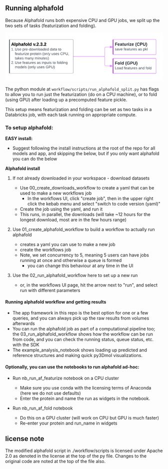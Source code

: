 ## Running alphafold

Because Alphafold runs both expensive CPU and GPU jobs, we split up the two sets of tasks (featurization and folding).

![alphafold_cpu_gpu](./static/alphafold_CPU_GPU_split.png)

The python module at `workflow/scripts/run_alphafold_split.py` has flags to allow you to run just the featurization (do on a CPU machine), 
or to fold (using GPU) after loading up a precomputed feature pickle. 

This setup means featurization and folding can be set as two tasks in a Databricks job, with each task running on appropriate compute.

### To setup alphafold:

**EASY install:**
  - Suggest following the install instructions at the root of the repo for all models and app, and skipping the below, but if you only want alphafold you can do the below

**Alphafold install**

1. If not already downloaded in your workspace - download datasets
    - Use 00_create_downloads_workflow to create a yaml that can be used to make a new workflows job
      - In the workflows UI, click "create job", then in the upper right click the kebab menu and select "switch to code version (yaml)"
    - Create the job using the yaml, and run it
    - This runs, in parallel, the downloads (will take ~12 hours for the longest download, most are in the few hours range) 

2. Use 01_create_alphafold_workflow to build a workflow to actually run alphafold
    - creates a yaml you can use to make a new job
    - create the workflows job
    - Note, we set concurrency to 5, meaning 5 users can have jobs running at once and otherwise a queue is formed
       - you can change this behaviour at any time in the UI
 
3. Use the 02_run_alphafold_workflow here to set up a new run 
    - or, in the workflows UI page, hit the arrow next to "run", and select run with different parameters

#### Running alphafold workflow and getting results
 - The app framework in this repo is the best option for one or a few queries, and you can always pick up the raw results from volumes afterwards
 - You can run the alphafold job as part of a computational pipeline too; the 03_run_alphafold_workflow shows how the workflow can be run from code, and you can check the running status, queue status, etc. with the SDK
 - The example_analysis_notebook shows loading up predicted and reference structures and making quick py3Dmol visualizations.

#### Optionally, you can use the notebooks to run alphafold ad-hoc:

 - Run nb_run_af_featurize notebook on a CPU cluster
   - Make sure you use conda with the licensing terms of Anaconda (here we do not use defaults)
   - Enter the protein and name the run as widgets in the notebook.

 - Run nb_run_af_fold notebook
   - Do this on a GPU cluster (will work on CPU but GPU is much faster)
   - Re-enter your protein and run_name in widgets

## license note
The modified alphafold script in ./workflow/scripts is licensed under Apache 2.0 as denoted in the license at the top of the py file. Changes to the original code are noted at the top of the file also.
